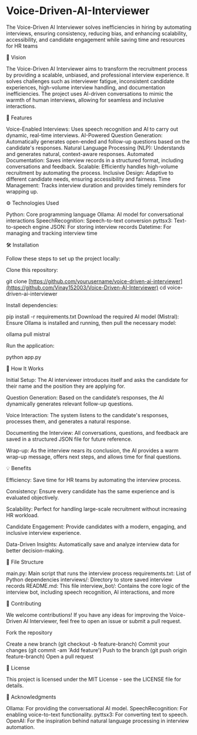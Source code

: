 # Voice-Driven-AI-Interviewer
The Voice-Driven AI Interviewer solves inefficiencies in hiring by automating interviews, ensuring consistency, reducing bias, and enhancing scalability, accessibility, and candidate engagement while saving time and resources for HR teams

🚀 Vision

The Voice-Driven AI Interviewer aims to transform the recruitment process by providing a scalable, unbiased, and professional interview experience. It solves challenges such as interviewer fatigue, inconsistent candidate experiences, high-volume interview handling, and documentation inefficiencies. The project uses AI-driven conversations to mimic the warmth of human interviews, allowing for seamless and inclusive interactions.

🔧 Features

Voice-Enabled Interviews: Uses speech recognition and AI to carry out dynamic, real-time interviews.
AI-Powered Question Generation: Automatically generates open-ended and follow-up questions based on the candidate's responses.
Natural Language Processing (NLP): Understands and generates natural, context-aware responses.
Automated Documentation: Saves interview records in a structured format, including conversations and feedback.
Scalable: Efficiently handles high-volume recruitment by automating the process.
Inclusive Design: Adaptive to different candidate needs, ensuring accessibility and fairness.
Time Management: Tracks interview duration and provides timely reminders for wrapping up.

⚙️ Technologies Used

Python: Core programming language
Ollama: AI model for conversational interactions
SpeechRecognition: Speech-to-text conversion
pyttsx3: Text-to-speech engine
JSON: For storing interview records
Datetime: For managing and tracking interview time

🛠️ Installation

Follow these steps to set up the project locally:

Clone this repository:

git clone [https://github.com/yourusername/voice-driven-ai-interviewer](https://github.com/Vinay152003/Voice-Driven-AI-Interviewer)
cd voice-driven-ai-interviewer

Install dependencies:

pip install -r requirements.txt
Download the required AI model (Mistral): Ensure Ollama is installed and running, then pull the necessary model:

ollama pull mistral

Run the application:

python app.py

💬 How It Works

Initial Setup: The AI interviewer introduces itself and asks the candidate for their name and the position they are applying for.

Question Generation: Based on the candidate’s responses, the AI dynamically generates relevant follow-up questions.

Voice Interaction: The system listens to the candidate's responses, processes them, and generates a natural response.

Documenting the Interview: All conversations, questions, and feedback are saved in a structured JSON file for future reference.

Wrap-up: As the interview nears its conclusion, the AI provides a warm wrap-up message, offers next steps, and allows time for final questions.

💡 Benefits

Efficiency: Save time for HR teams by automating the interview process.

Consistency: Ensure every candidate has the same experience and is evaluated objectively.

Scalability: Perfect for handling large-scale recruitment without increasing HR workload.

Candidate Engagement: Provide candidates with a modern, engaging, and inclusive interview experience.

Data-Driven Insights: Automatically save and analyze interview data for better decision-making.

📂 File Structure

main.py: Main script that runs the interview process
requirements.txt: List of Python dependencies
interviews/: Directory to store saved interview records
README.md: This file
interview_bot/: Contains the core logic of the interview bot, including speech recognition, AI interactions, and more

📌 Contributing

We welcome contributions! If you have any ideas for improving the Voice-Driven AI Interviewer, feel free to open an issue or submit a pull request.

Fork the repository

Create a new branch (git checkout -b feature-branch)
Commit your changes (git commit -am 'Add feature')
Push to the branch (git push origin feature-branch)
Open a pull request

📄 License

This project is licensed under the MIT License - see the LICENSE file for details.

🤖 Acknowledgments

Ollama: For providing the conversational AI model.
SpeechRecognition: For enabling voice-to-text functionality.
pyttsx3: For converting text to speech.
OpenAI: For the inspiration behind natural language processing in interview automation.
